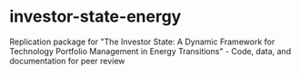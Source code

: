 # investor-state-energy
Replication package for "The Investor State: A Dynamic Framework for Technology Portfolio Management in Energy Transitions" - Code, data, and documentation for peer review
